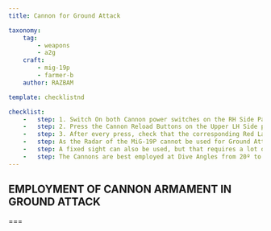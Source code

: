 ```yaml
---
title: Cannon for Ground Attack 

taxonomy:
    tag:
        - weapons
        - a2g
    craft: 
        - mig-19p
        - farmer-b
    author: RAZBAM

template: checklistnd

checklist:
    -   step: 1. Switch On both Cannon power switches on the RH Side Panel. 
    -   step: 2. Press the Cannon Reload Buttons on the Upper LH Side panel for more than 2 seconds per Button. 
    -   step: 3. After every press, check that the corresponding Red Lamp, indicating an armed cannon, is illuminated on the lower Main Instrument Panel above the Ammunition Counters. 
    -   step: As the Radar of the MiG-19P cannot be used for Ground Attack, the Optic method can be used for this purpose in the same manner it is used for Air combat. However, the minimum span that can be introduced into the Sight is 7 meters, which may prove insufficient when attacking small targets like Cars or small Armored Units. One solution is to introduce a distance of 1,000 meters into the Sight (or whichever the Pilot decides as Optimal Range) and estimate how much a 5-meter target (for example) would fill the Reticle Outer Circle in the 7-meter setting, then open fire when the Target fills that space.
    -   step: A fixed sight can also be used, but that requires a lot of training to prefect. For targets larger than 7 meters, the method of operation remains unchanged. 
    -   step: The Cannons are best employed at Dive Angles from 20º to 50º and at distances between 1,500 and 800 meters from the Target. Remember that as the Dive Angle and Speed increases, so does the exit Altitude. When attacking at 20-30º, the recovery maneuver should start before reaching 800 meters, but for 40-50º, the recovery should start at 1,000 meters. 
---
```


## EMPLOYMENT OF CANNON ARMAMENT IN GROUND ATTACK 

===




 
